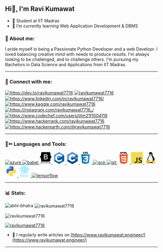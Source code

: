 ## Hi👋, I'm Ravi Kumawat
- 🌱 Student at IIT Madras
- 🌱 I’m currently learning Web Application Development & DBMS
  <br />
</p>

<h3>💬 About me: </h3>
<p>
  I pride myself in being a Passionate Python Developer and a web Developr. I loved balancing creative mind with needs to produce results. I'm always looking to be challenged, and to challenge others. I'm pursuing my Bachelors in Data Science and Applications from IIT Madras.
</p>
<hr />

<h3 align="left">🤝 Connect with me:</h3>
<p align="left">
<a href="https://dev.to/ravikumawat7716" target="blank"><img align="center" src="https://cdn.jsdelivr.net/npm/simple-icons@3.0.1/icons/dev-dot-to.svg" alt="https://dev.to/ravikumawat7716" height="30" width="40" /></a>
<a href="https://twitter.com/ravikumawat7716" target="blank"><img align="center" src="https://raw.githubusercontent.com/rahuldkjain/github-profile-readme-generator/master/src/images/icons/Social/twitter.svg" alt="ravikumawat7716" height="30" width="40" /></a>
<a href="https://linkedin.com/in/ravikumawat7716/" target="blank"><img align="center" src="https://raw.githubusercontent.com/rahuldkjain/github-profile-readme-generator/master/src/images/icons/Social/linked-in-alt.svg" alt="https://www.linkedin.com/in/ravikumawat7716/" height="30" width="40" /></a>
<a href="https://kaggle.com/ravikumawat7716" target="blank"><img align="center" src="https://raw.githubusercontent.com/rahuldkjain/github-profile-readme-generator/master/src/images/icons/Social/kaggle.svg" alt="https://www.kaggle.com/ravikumawat7716" height="30" width="40" /></a>
<a href="https://www.instagram.com/ravikumawat7716_/" target="blank"><img align="center" src="https://raw.githubusercontent.com/rahuldkjain/github-profile-readme-generator/master/src/images/icons/Social/instagram.svg" alt="https://instagram.com/ravikumawat7716_/" height="30" width="40" /></a>
<a href="https://www.codechef.com/users/iitm21f1004119" target="blank"><img align="center" src="https://cdn.jsdelivr.net/npm/simple-icons@3.1.0/icons/codechef.svg" alt="https://www.codechef.com/users/iitm21f1004119" height="30" width="40" /></a>
<a href="https://www.hackerrank.com/ravikumawat7716" target="blank"><img align="center" src="https://raw.githubusercontent.com/rahuldkjain/github-profile-readme-generator/master/src/images/icons/Social/hackerrank.svg" alt="https://www.hackerrank.com/ravikumawat7716" height="30" width="40" /></a>
<a href="https://www.hackerearth.com/@ravikumawat7716" target="blank"><img align="center" src="https://raw.githubusercontent.com/rahuldkjain/github-profile-readme-generator/master/src/images/icons/Social/hackerearth.svg" alt="https://www.hackerearth.com/@ravikumawat7716" height="30" width="40" /></a>
</p>
<hr />

<h3 align="left">📝✂ Languages and Tools:</h3>
<p align="left"> <a href="https://azure.microsoft.com/en-in/" target="_blank"> <img src="https://www.vectorlogo.zone/logos/microsoft_azure/microsoft_azure-icon.svg" alt="azure" width="40" height="40"/> </a> <a href="https://babeljs.io/" target="_blank"> <img src="https://www.vectorlogo.zone/logos/babeljs/babeljs-icon.svg" alt="babel" width="40" height="40"/> </a> <a href="https://getbootstrap.com" target="_blank"> <img src="https://raw.githubusercontent.com/devicons/devicon/master/icons/bootstrap/bootstrap-plain-wordmark.svg" alt="bootstrap" width="40" height="40"/> </a> <a href="https://www.cprogramming.com/" target="_blank"> <img src="https://raw.githubusercontent.com/devicons/devicon/master/icons/c/c-original.svg" alt="c" width="40" height="40"/> </a> <a href="https://www.w3schools.com/cpp/" target="_blank"> <img src="https://raw.githubusercontent.com/devicons/devicon/master/icons/cplusplus/cplusplus-original.svg" alt="cplusplus" width="40" height="40"/> </a> <a href="https://www.w3schools.com/css/" target="_blank"> <img src="https://raw.githubusercontent.com/devicons/devicon/master/icons/css3/css3-original-wordmark.svg" alt="css3" width="40" height="40"/> </a> <a href="https://cloud.google.com" target="_blank"> <img src="https://www.vectorlogo.zone/logos/google_cloud/google_cloud-icon.svg" alt="gcp" width="40" height="40"/> </a> <a href="https://git-scm.com/" target="_blank"> <img src="https://www.vectorlogo.zone/logos/git-scm/git-scm-icon.svg" alt="git" width="40" height="40"/> </a> <a href="https://www.w3.org/html/" target="_blank"> <img src="https://raw.githubusercontent.com/devicons/devicon/master/icons/html5/html5-original-wordmark.svg" alt="html5" width="40" height="40"/> </a> <a href="https://developer.mozilla.org/en-US/docs/Web/JavaScript" target="_blank"> <img src="https://raw.githubusercontent.com/devicons/devicon/master/icons/javascript/javascript-original.svg" alt="javascript" width="40" height="40"/> </a> <a href="https://www.linux.org/" target="_blank"> <img src="https://raw.githubusercontent.com/devicons/devicon/master/icons/linux/linux-original.svg" alt="linux" width="40" height="40"/> </a> <a href="https://www.python.org" target="_blank"> <img src="https://raw.githubusercontent.com/devicons/devicon/master/icons/python/python-original.svg" alt="python" width="40" height="40"/> </a> <a href="https://reactjs.org/" target="_blank"> <img src="https://raw.githubusercontent.com/devicons/devicon/master/icons/react/react-original-wordmark.svg" alt="react" width="40" height="40"/> </a> <a href="https://www.tensorflow.org" target="_blank"> <img src="https://www.vectorlogo.zone/logos/tensorflow/tensorflow-icon.svg" alt="tensorflow" width="40" height="40"/> </a> </p>
<hr />

<h3>📊 Stats: </h3>
<p><img align="left" src="https://github-readme-stats.vercel.app/api/top-langs?username=ravikumawat7716&show_icons=true&locale=en&layout=compact" alt="abhi-bhatra" /></p>

<p>&nbsp;<img align="center" src="https://github-readme-stats.vercel.app/api?username=ravikumawat7716&show_icons=true&locale=en" alt="ravikumawat7716" /></p>

<p><img align="center" src="https://github-readme-streak-stats.herokuapp.com/?user=ravikumawat7716&" alt="ravikumawat7716" /></p>

<p align="left"> <a href="https://github.com/ryo-ma/github-profile-trophy"><img src="https://github-profile-trophy.vercel.app/?username=ravikumawat7716" alt="ravikumawat7716" /></a> </p>

- 📝 I regularly write articles on [https://www.ravikumawat.engineer/](https://www.ravikumawat.engineer/)
<hr />


